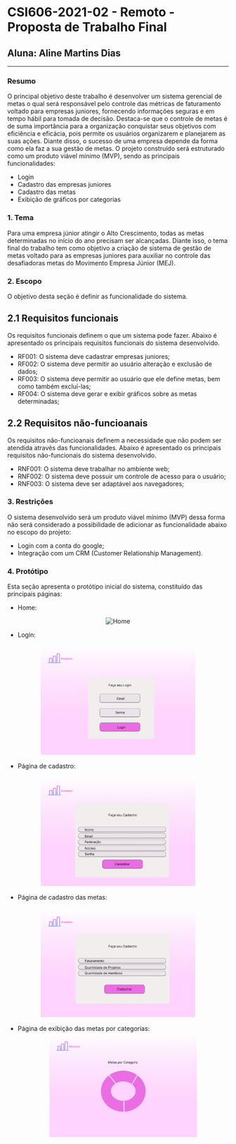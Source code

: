 # **CSI606-2021-02 - Remoto - Proposta de Trabalho Final**

## Aluna: Aline Martins Dias 

--------------

<!-- Descrever um resumo sobre o trabalho. -->

### Resumo

  O principal objetivo deste trabalho é desenvolver um sistema gerencial de metas  o qual será responsável pelo controle das métricas de faturamento voltado para empresas juniores, fornecendo informações seguras e em tempo hábil para tomada de decisão. Destaca-se que o controle de metas é de suma importância para a organização conquistar seus objetivos com eficiência e eficácia, pois permite  os usuários organizarem e planejarem as suas ações. Diante disso, o sucesso de uma empresa depende da forma como ela faz a sua gestão de metas. O projeto construído será estruturado como um produto viável mínimo (MVP), sendo as principais funcionalidades: 
  - Login
  - Cadastro das empresas juniores 
  - Cadastro das metas 
  - Exibição de gráficos por categorias 
  

<!-- Apresentar o tema. -->
### 1. Tema
Para uma empresa júnior atingir o Alto Crescimento, todas as metas determinadas no início do ano precisam ser alcançadas. Diante isso, o tema final do trabalho tem como objetivo a criação de sistema de gestão de metas voltado para as empresas juniores para auxiliar no controle das 
desafiadoras metas do Movimento Empresa Júnior (MEJ).


<!-- Descrever e limitar o escopo da aplicação. -->
### 2. Escopo

  O objetivo desta seção é definir as funcionalidade do sistema.
  ## 2.1 Requisitos funcionais 
  Os requisitos funcionais definem o que um sistema pode fazer. Abaixo é apresentado os principais requisitos funcionais  do  sistema desenvolvido.
  - RF001: O sistema deve cadastrar  empresas juniores; 
  - RF002: O sistema deve permitir ao usuário alteração e exclusão de dados;
  - RF003: O sistema deve permitir ao usuário que ele define metas, bem como também excluí-las;
  - RF004: O sistema deve gerar e exibir gráficos sobre as metas determinadas; 

  ## 2.2 Requisitos não-funcioanais
  Os requisitos não-funcioanais definem a necessidade que não podem ser atendida através das funcionalidades. Abaixo é apresentado os principais requisitos não-funcionais do  sistema desenvolvido.
  - RNF001: O sistema deve trabalhar no ambiente web;
  - RNF002: O sistema deve possuir  um controle de acesso para o usuário;
  - RNF003: O sistema deve ser adaptável aos navegadores;


<!-- Apresentar restrições de funcionalidades e de escopo. -->
### 3. Restrições

  O sistema desenvolvido será um produto viável mínimo (MVP) dessa forma não será considerado a possibilidade de  adicionar as funcionalidade abaixo no  escopo do projeto: 
  - Login com a conta do google; 
  - Integração com um CRM (Customer Relationship Management).

<!-- Construir alguns protótipos para a aplicação, disponibilizá-los no Github e descrever o que foi considerado. //-->
### 4. Protótipo

  Esta seção apresenta o protótipo inicial do sistema, constituído das principais páginas: 
  - Home:
  <div align="center">
      <img  width= "70%" src="https://github.com/UFOP-CSI477/2021-02-atividades-aline-m-dias/blob/master/Projeto/IMG/P%C3%A1gina%20principal%20(3).png" alt= "Home">
   </div>

  - Login: 
  <div align="center">
      <img  width= "70%" src="https://github.com/UFOP-CSI477/2021-02-atividades-aline-m-dias/blob/master/Projeto/IMG/Login.png" alt= "Home">
   </div>

   - Página de cadastro: 
   <div align="center">
      <img  width= "70%" src="https://github.com/UFOP-CSI477/2021-02-atividades-aline-m-dias/blob/master/Projeto/IMG/Cadastro.png" alt= "Home">
   </div>

   - Página de cadastro das metas:
   <div align="center">
      <img  width= "70%" src="https://github.com/UFOP-CSI477/2021-02-atividades-aline-m-dias/blob/master/Projeto/IMG/Cadastro%20das%20Metas.png" alt= "Home">
   </div>

   - Página de exibição das metas por categorias: 
    <div align="center">
      <img  width= "70%" src="https://github.com/UFOP-CSI477/2021-02-atividades-aline-m-dias/blob/master/Projeto/IMG/Exibi%C3%A7%C3%A3o%20das%20metas%20por%20categorias.png" alt= "Home">
   </div>

